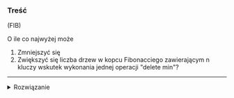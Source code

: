 ### Treść
(FIB)

O ile co najwyżej może
1. Zmniejszyć się
2. Zwiększyć się
liczba drzew w kopcu Fibonacciego zawierającym n kluczy wskutek wykonania jednej operacji "delete min"?
------
<details><summary>Rozwiązanie</summary>
<p>
  
  1. Mamy n = 2^k + 1 pojedynczych drzew stopnia 1, wiec przy operacji deletemin dostaniemy 2^k drzew stopnia 1, które po merge staną się 1 drzewem k-tego stopnia. Więc z n drzew dostaliśmy 1 drzewo. Odp to | n - 1 |
  2. Mamy 1 drzewo stopnia logn składające się z n kluczy, wykonujemy delete min na korzeniu. Korzen w kopcu Fib moze miec maksymalnie logn dzieci (dowod na wykladzie), więc jak obetniemy nasz korzen dostaniemy maksymalnie logn drzew. Więc z 1 drzewa dostalismy logn drzew. Odp to | logn - 1 |

